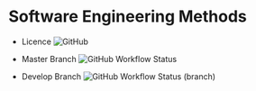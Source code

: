 # Software Engineering Methods

* Licence
![GitHub](https://img.shields.io/github/license/d-vermeulen/sem)

* Master Branch
![GitHub Workflow Status](https://img.shields.io/github/workflow/status/d-vermeulen/sem/A%20workflow%20for%20my%20Hello%20World%20App)

* Develop Branch
![GitHub Workflow Status (branch)](https://img.shields.io/github/workflow/status/d-vermeulen/sem/A%20workflow%20for%20my%20Hello%20World%20App/develop)

